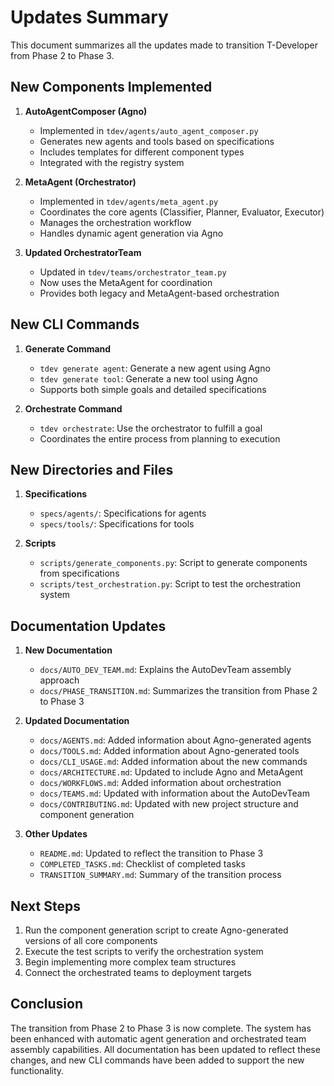# Updates Summary

This document summarizes all the updates made to transition T-Developer from Phase 2 to Phase 3.

## New Components Implemented

1. **AutoAgentComposer (Agno)**
   - Implemented in `tdev/agents/auto_agent_composer.py`
   - Generates new agents and tools based on specifications
   - Includes templates for different component types
   - Integrated with the registry system

2. **MetaAgent (Orchestrator)**
   - Implemented in `tdev/agents/meta_agent.py`
   - Coordinates the core agents (Classifier, Planner, Evaluator, Executor)
   - Manages the orchestration workflow
   - Handles dynamic agent generation via Agno

3. **Updated OrchestratorTeam**
   - Updated in `tdev/teams/orchestrator_team.py`
   - Now uses the MetaAgent for coordination
   - Provides both legacy and MetaAgent-based orchestration

## New CLI Commands

1. **Generate Command**
   - `tdev generate agent`: Generate a new agent using Agno
   - `tdev generate tool`: Generate a new tool using Agno
   - Supports both simple goals and detailed specifications

2. **Orchestrate Command**
   - `tdev orchestrate`: Use the orchestrator to fulfill a goal
   - Coordinates the entire process from planning to execution

## New Directories and Files

1. **Specifications**
   - `specs/agents/`: Specifications for agents
   - `specs/tools/`: Specifications for tools

2. **Scripts**
   - `scripts/generate_components.py`: Script to generate components from specifications
   - `scripts/test_orchestration.py`: Script to test the orchestration system

## Documentation Updates

1. **New Documentation**
   - `docs/AUTO_DEV_TEAM.md`: Explains the AutoDevTeam assembly approach
   - `docs/PHASE_TRANSITION.md`: Summarizes the transition from Phase 2 to Phase 3

2. **Updated Documentation**
   - `docs/AGENTS.md`: Added information about Agno-generated agents
   - `docs/TOOLS.md`: Added information about Agno-generated tools
   - `docs/CLI_USAGE.md`: Added information about the new commands
   - `docs/ARCHITECTURE.md`: Updated to include Agno and MetaAgent
   - `docs/WORKFLOWS.md`: Added information about orchestration
   - `docs/TEAMS.md`: Updated with information about the AutoDevTeam
   - `docs/CONTRIBUTING.md`: Updated with new project structure and component generation

3. **Other Updates**
   - `README.md`: Updated to reflect the transition to Phase 3
   - `COMPLETED_TASKS.md`: Checklist of completed tasks
   - `TRANSITION_SUMMARY.md`: Summary of the transition process

## Next Steps

1. Run the component generation script to create Agno-generated versions of all core components
2. Execute the test scripts to verify the orchestration system
3. Begin implementing more complex team structures
4. Connect the orchestrated teams to deployment targets

## Conclusion

The transition from Phase 2 to Phase 3 is now complete. The system has been enhanced with automatic agent generation and orchestrated team assembly capabilities. All documentation has been updated to reflect these changes, and new CLI commands have been added to support the new functionality.